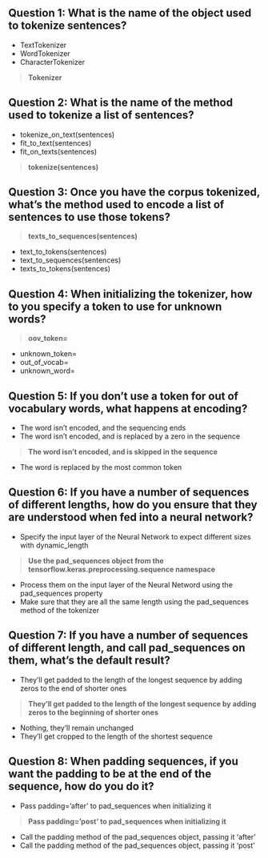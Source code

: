 ## Question 1: What is the name of the object used to tokenize sentences?

* TextTokenizer
* WordTokenizer
* CharacterTokenizer
> **Tokenizer**

## Question 2: What is the name of the method used to tokenize a list of sentences?

* tokenize_on_text(sentences)
* fit_to_text(sentences)
* fit_on_texts(sentences)
> **tokenize(sentences)**

## Question 3: Once you have the corpus tokenized, what’s the method used to encode a list of sentences to use those tokens?

> **texts_to_sequences(sentences)**
* text_to_tokens(sentences)
* text_to_sequences(sentences)
* texts_to_tokens(sentences)

## Question 4: When initializing the tokenizer, how to you specify a token to use for unknown words?

> **oov_token=<Token>** 
* unknown_token=<Token>
* out_of_vocab=<Token>
* unknown_word=<Token>

## Question 5: If you don’t use a token for out of vocabulary words, what happens at encoding?

* The word isn’t encoded, and the sequencing ends
* The word isn’t encoded, and is replaced by a zero in the sequence
> **The word isn’t encoded, and is skipped in the sequence** 
* The word is replaced by the most common token

## Question 6: If you have a number of sequences of different lengths, how do you ensure that they are understood when fed into a neural network?

* Specify the input layer of the Neural Network to expect different sizes with dynamic_length
> **Use the pad_sequences object from the tensorflow.keras.preprocessing.sequence namespace**
* Process them on the input layer of the Neural Netword using the pad_sequences property
* Make sure that they are all the same length using the pad_sequences method of the tokenizer

## Question 7: If you have a number of sequences of different length, and call pad_sequences on them, what’s the default result?

* They’ll get padded to the length of the longest sequence by adding zeros to the end of shorter ones
> **They’ll get padded to the length of the longest sequence by adding zeros to the beginning of shorter ones**
* Nothing, they’ll remain unchanged
* They’ll get cropped to the length of the shortest sequence

## Question 8: When padding sequences, if you want the padding to be at the end of the sequence, how do you do it?

* Pass padding=’after’ to pad_sequences when initializing it
> **Pass padding=’post’ to pad_sequences when initializing it** 
* Call the padding method of the pad_sequences object, passing it ‘after’
* Call the padding method of the pad_sequences object, passing it ‘post’